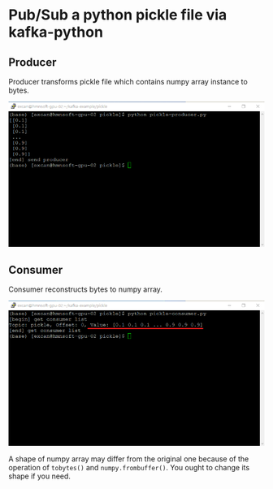 # Pub/Sub a python pickle file via kafka-python

## Producer
Producer transforms pickle file which contains numpy array instance to bytes.

![pickle-producer](https://github.com/pyeon9/images-for-github-page/blob/main/kafka-hdfs/2021-05/05-16-kafka-pickle/pickle-producer.png?raw=true)

## Consumer
Consumer reconstructs bytes to numpy array.

![pickle-consumer](https://github.com/pyeon9/images-for-github-page/blob/main/kafka-hdfs/2021-05/05-16-kafka-pickle/pickle-consumer.png?raw=true)

A shape of numpy array may differ from the original one because of the operation of `tobytes()` and `numpy.frombuffer()`. You ought to change its shape if you need. 